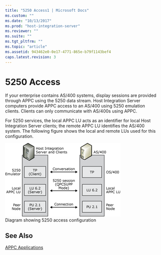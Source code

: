 ```yaml
---
title: "5250 Access1 | Microsoft Docs"
ms.custom: ""
ms.date: "10/13/2017"
ms.prod: "host-integration-server"
ms.reviewer: ""
ms.suite: ""
ms.tgt_pltfrm: ""
ms.topic: "article"
ms.assetid: 943462e0-0e17-4771-865e-b79f1143bef4
caps.latest.revision: 3
---
```

# 5250 Access
If your enterprise contains AS/400 systems, display sessions are provided through APPC using the 5250 data stream. Host Integration Server computers provide APPC access to an AS/400 using 5250 emulation clients. Clients can only communicate with AS/400s using APPC.  
  
 For 5250 services, the local APPC LU acts as an identifier for local Host Integration Server clients; the remote APPC LU identifies the AS/400 system. The following figure shows the local and remote LUs used for this configuration.  
  
 ![](../core/media/pln09.gif "pln09")  
Diagram showing 5250 access configuration  
  
## See Also  
 [APPC Applications](../core/appc-applications.md)